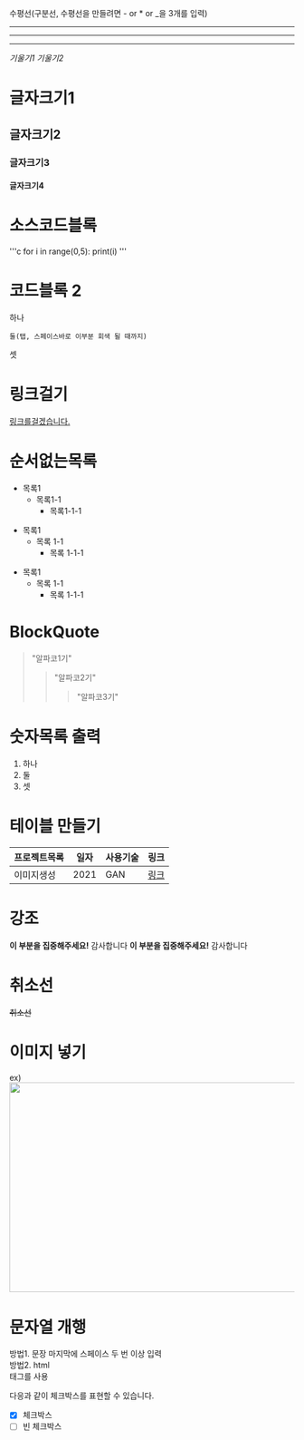 수평선(구분선, 수평선을 만들려면 - or * or _을 3개를 입력)

---
***
___


*기울기1*
_기울기2_


# 글자크기1
## 글자크기2
### 글자크기3
#### 글자크기4


# 소스코드블록

'''c
for i in range(0,5):
  print(i)
'''

# 코드블록 2

하나

    둘(탭, 스페이스바로 이부분 회색 될 때까지)
    
셋

# 링크걸기

[링크를걸겠습니다.](https://www.naver.com/)

# 순서없는목록

+ 목록1
  + 목록1-1
    + 목록1-1-1

* 목록1
  * 목록 1-1
    * 목록 1-1-1

- 목록1
  - 목록 1-1
    - 목록 1-1-1  


# BlockQuote

> "알파코1기"
>> "알파코2기"
>>> "알파코3기"

# 숫자목록 출력

1. 하나
2. 둘
3. 셋

# 테이블 만들기

프로젝트목록 | 일자 | 사용기술 | 링크
--------|------|----------|-----|
이미지생성 | 2021 | GAN | [링크](https://naver.com)


# 강조

**이 부분을 집중해주세요!** 감사합니다
__이 부분을 집중해주세요!__ 감사합니다


# 취소선

~~취소선~~

# 이미지 넣기

<!-- tip) 이미지 크기 조절 -->
<!-- <img src="이미지 링크" width="너비" height="높이"> -->
ex)
<img src="https://user-images.githubusercontent.com/102940093/173971398-c1378b44-6d43-4646-90ee-28eade4165ce.png" width="700" height="370">



# 문자열 개행

방법1. 문장 마지막에 스페이스 두 번 이상 입력  
방법2. html <br> 태그를 사용


다응과 같이 체크박스를 표현할 수 있습니다.

* [x] 체크박스
* [ ] 빈 체크박스
